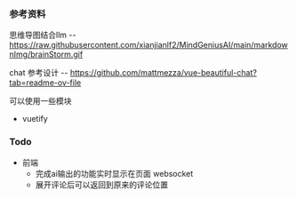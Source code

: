 ### 参考资料
思维导图结合llm -- https://raw.githubusercontent.com/xianjianlf2/MindGeniusAI/main/markdownImg/brainStorm.gif

chat 参考设计 -- https://github.com/mattmezza/vue-beautiful-chat?tab=readme-ov-file

可以使用一些模块
- vuetify

### Todo
- 前端
    - 完成ai输出的功能实时显示在页面 websocket
    - 展开评论后可以返回到原来的评论位置

